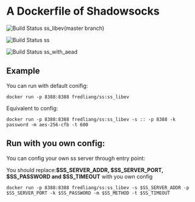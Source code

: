# A Dockerfile of Shadowsocks

![Build Status](https://travis-ci.org/fredliang44/ss_docker.svg?branch=ss_libev) ss_libev(master branch)

![Build Status](https://travis-ci.org/fredliang44/ss_docker.svg?branch=ss) ss

![Build Status](https://travis-ci.org/fredliang44/ss_docker.svg?branch=ss_with_aead) ss_with_aead

## Example

You can run with default conifig:

    docker run -p 8388:8388 fredliang/ss:ss_libev

Equivalent to config:

    docker run -p 8388:8388 fredliang/ss:ss_libev -s :: -p 8388 -k password -m aes-256-cfb -t 600

## Run with you own config:

You can config your own ss server through entry point:

You should replace:**$SS_SERVER_ADDR, $SS_SERVER_PORT, $SS_PASSWORD and $SS_TIMEOUT** with you own config


    docker run -p 8388:8388 fredliang/ss:ss_libev -s $SS_SERVER_ADDR -p $SS_SERVER_PORT -k $SS_PASSWORD -m $SS_METHOD -t $SS_TIMEOUT
